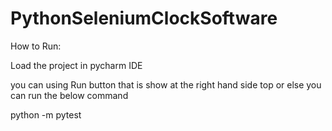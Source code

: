 # PythonSeleniumClockSoftware
How to Run:

Load the project in pycharm IDE

you can using Run button that is show at the right hand side top or else you can run the below command

python -m pytest
